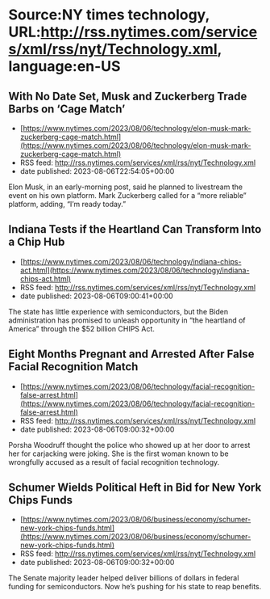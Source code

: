 # Source:NY times technology, URL:http://rss.nytimes.com/services/xml/rss/nyt/Technology.xml, language:en-US

## With No Date Set, Musk and Zuckerberg Trade Barbs on ‘Cage Match’
 - [https://www.nytimes.com/2023/08/06/technology/elon-musk-mark-zuckerberg-cage-match.html](https://www.nytimes.com/2023/08/06/technology/elon-musk-mark-zuckerberg-cage-match.html)
 - RSS feed: http://rss.nytimes.com/services/xml/rss/nyt/Technology.xml
 - date published: 2023-08-06T22:54:05+00:00

Elon Musk, in an early-morning post, said he planned to livestream the event on his own platform. Mark Zuckerberg called for a “more reliable” platform, adding, “I’m ready today.”

## Indiana Tests if the Heartland Can Transform Into a Chip Hub
 - [https://www.nytimes.com/2023/08/06/technology/indiana-chips-act.html](https://www.nytimes.com/2023/08/06/technology/indiana-chips-act.html)
 - RSS feed: http://rss.nytimes.com/services/xml/rss/nyt/Technology.xml
 - date published: 2023-08-06T09:00:41+00:00

The state has little experience with semiconductors, but the Biden administration has promised to unleash opportunity in “the heartland of America” through the $52 billion CHIPS Act.

## Eight Months Pregnant and Arrested After False Facial Recognition Match
 - [https://www.nytimes.com/2023/08/06/technology/facial-recognition-false-arrest.html](https://www.nytimes.com/2023/08/06/technology/facial-recognition-false-arrest.html)
 - RSS feed: http://rss.nytimes.com/services/xml/rss/nyt/Technology.xml
 - date published: 2023-08-06T09:00:32+00:00

Porsha Woodruff thought the police who showed up at her door to arrest her for carjacking were joking. She is the first woman known to be wrongfully accused as a result of facial recognition technology.

## Schumer Wields Political Heft in Bid for New York Chips Funds
 - [https://www.nytimes.com/2023/08/06/business/economy/schumer-new-york-chips-funds.html](https://www.nytimes.com/2023/08/06/business/economy/schumer-new-york-chips-funds.html)
 - RSS feed: http://rss.nytimes.com/services/xml/rss/nyt/Technology.xml
 - date published: 2023-08-06T09:00:32+00:00

The Senate majority leader helped deliver billions of dollars in federal funding for semiconductors. Now he’s pushing for his state to reap benefits.

